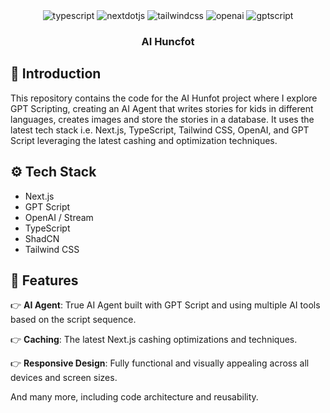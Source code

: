 <div align="center">
<img src="https://img.shields.io/badge/-Typescript-black?style=for-the-badge&logoColor=white&logo=typescript&color=3178C6" alt="typescript" />
<img src="https://img.shields.io/badge/-Next_._JS-black?style=for-the-badge&logoColor=white&logo=nextdotjs&color=000000" alt="nextdotjs" />
<img src="https://img.shields.io/badge/-Tailwind_CSS-black?style=for-the-badge&logoColor=white&logo=tailwindcss&color=06B6D4" alt="tailwindcss" />
<img src="https://img.shields.io/badge/-OpenAI-black?style=for-the-badge&logoColor=white&logo=openai&color=412991" alt="openai" />
<img src="https://img.shields.io/badge/-gptscript-black?style=for-the-badge&logoColor=white&logo=gptscript&color=0000FF" alt="gptscript" />

</div>

<h3 align="center">AI Huncfot</h3>

</div>

## <a name="introduction">🤖 Introduction</a>

This repository contains the code for the AI Hunfot project where I explore GPT Scripting, creating an AI Agent that writes stories for kids in different languages, creates images and store the stories in a database. It uses the latest tech stack i.e. Next.js, TypeScript, Tailwind CSS, OpenAI, and GPT Script leveraging the latest cashing and optimization techniques.

## <a name="tech-stack">⚙️ Tech Stack</a>

- Next.js
- GPT Script
- OpenAI / Stream
- TypeScript
- ShadCN
- Tailwind CSS

## <a name="features">🔋 Features</a>

👉 **AI Agent**: True AI Agent built with GPT Script and using multiple AI tools based on the script sequence.

👉 **Caching**: The latest Next.js cashing optimizations and techniques.

👉 **Responsive Design**: Fully functional and visually appealing across all devices and screen sizes.

And many more, including code architecture and reusability.

